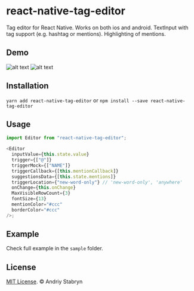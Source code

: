 # react-native-tag-editor

Tag editor for React Native. Works on both ios and android.
TextInput with tag support (e.g. hashtag or mentions). Highlighting of mentions.

## Demo

![alt text](screens/screen1.gif "Screenshots")
![alt text](screens/screen2.gif "Screenshots")

## Installation

`yarn add react-native-tag-editor`
or
`npm install --save react-native-tag-editor`

## Usage

```js
import Editor from "react-native-tag-editor";

<Editor
  inputValue={this.state.value}
  trigger={["@"]}
  triggerMock={["NAME"]}
  triggerCallback={[this.mentionCallback]}
  suggestionsData={[this.state.mentions]}
  triggerLocation={"new-word-only"} // 'new-word-only', 'anywhere'
  onChange={this.onChange}
  MaxVisibleRowCount={3}
  fontSize={13}
  mentionColor="#ccc"
  borderColor="#ccc"
/>;
```

## Example

Check full example in the `sample` folder.

## License

[MIT License](http://opensource.org/licenses/mit-license.html). © Andriy Stabryn

